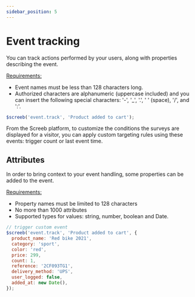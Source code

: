 ```yaml
---
sidebar_position: 5
---
```


# Event tracking

You can track actions performed by your users, along with properties describing the event.

<u>Requirements:</u>

* Event names must be less than 128 characters long.
* Authorized characters are alphanumeric (uppercase included) and you can insert the following special characters: '-', '_', '.', ' ' (space), '/', and ':'.

```js
$screeb('event.track', 'Product added to cart');
```

From the Screeb platform, to customize the conditions the surveys are displayed for a visitor, you can apply custom targeting rules using these events: trigger count or last event time.

## Attributes

In order to bring context to your event handling, some properties can be added to the event.

<u>Requirements:</u>

* Property names must be limited to 128 characters
* No more than 1000 attributes
* Supported types for values: string, number, boolean and Date.

```js
// trigger custom event
$screeb('event.track', 'Product added to cart', {
  product_name: 'Red bike 2021',
  category: 'sport',
  color: 'red',
  price: 299,
  count: 1,
  reference: '2CF093TG1',
  delivery_method: 'UPS',
  user_logged: false,
  added_at: new Date(),
});
```